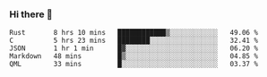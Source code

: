 ### Hi there 👋

<!--
**WShiBin/WShiBin** is a ✨ _special_ ✨ repository because its `README.md` (this file) appears on your GitHub profile.

Here are some ideas to get you started:

- 🔭 I’m currently working on ...
- 🌱 I’m currently learning ...
- 👯 I’m looking to collaborate on ...
- 🤔 I’m looking for help with ...
- 💬 Ask me about ...
- 📫 How to reach me: ...
- 😄 Pronouns: ...
- ⚡ Fun fact: ...
-->

<!--START_SECTION:waka-->
```text
Rust       8 hrs 10 mins   ████████████▒░░░░░░░░░░░░   49.06 % 
C          5 hrs 23 mins   ████████░░░░░░░░░░░░░░░░░   32.41 % 
JSON       1 hr 1 min      █▓░░░░░░░░░░░░░░░░░░░░░░░   06.20 % 
Markdown   48 mins         █▒░░░░░░░░░░░░░░░░░░░░░░░   04.85 % 
QML        33 mins         █░░░░░░░░░░░░░░░░░░░░░░░░   03.37 % 
```
<!--END_SECTION:waka-->
